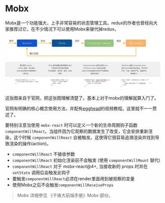 # Mobx

Mobx是一个功能强大，上手非常容易的状态管理工具。redux的作者也曾经向大家推荐过它，在不少情况下可以使用Mobx来替代掉redux。

![MobX unidirectional flow](./images/mobx-flow.png)

这张图来自于官网，把这张图理解清楚了。基本上对于mobx的理解就算入门了。

官网有明确的核心概念使用方法，并配有[egghead](<https://egghead.io/courses/manage-complex-state-in-react-apps-with-mobx>)的视频教程。这里就不一一赘述了。

要特别注意当使用 `mobx-react` 时可以定义一个新的生命周期钩子函数 `componentWillReact`。当组件因为它观察的数据发生了改变，它会安排重新渲染，这个时候 `componentWillReact` 会被触发。这使得它很容易追溯渲染并找到导致渲染的操作(action)。

- `componentWillReact` 不接收参数
- `componentWillReact` 初始化渲染前不会触发 (使用 `componentWillMount` 替代)
- `componentWillReact` 对于 mobx-react@4+, 当接收新的 props 时并在 `setState` 调用后会触发此钩子
- 要触发`componentWillReact`必须在render里面用到被观察的变量
- 使用Mobx之后不会触发`componentWillReceiveProps`

> Mobx 详细参见 《千锋大前端手册》Mobx 部分。